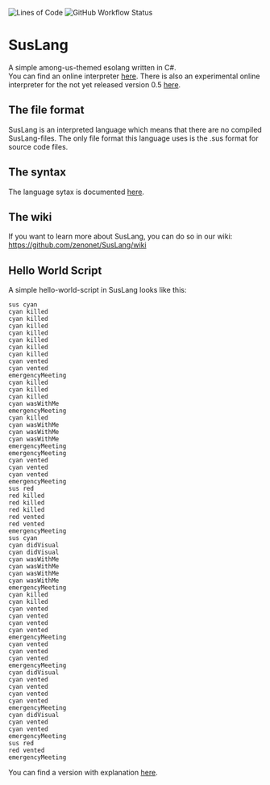 ![Lines of Code](https://img.shields.io/tokei/lines/github/zenonet/SusLang)
![GitHub Workflow Status](https://img.shields.io/github/actions/workflow/status/zenonet/SusLang/dotnetPublish.yml)

# SusLang

A simple among-us-themed esolang written in C#.<br>
You can find an online interpreter [here](http://api.zenonet.de/SusLang/0.4/). There is also an experimental online interpreter for the not yet released version 0.5 [here](http://api.zenonet.de/SusLang/0.5/).

## The file format

SusLang is an interpreted language which means that there are no compiled SusLang-files. 
The only file format this language uses is the .sus format for source code files.

## The syntax

The language sytax is documented [here](https://github.com/zenonet/SusLang/blob/master/syntax.md).

## The wiki

If you want to learn more about SusLang, you can do so in our wiki: https://github.com/zenonet/SusLang/wiki

## Hello World Script

A simple hello-world-script in SusLang looks like this:

```suslang
sus cyan
cyan killed
cyan killed
cyan killed
cyan killed
cyan killed
cyan killed
cyan killed
cyan vented
cyan vented
emergencyMeeting
cyan killed
cyan killed
cyan killed
cyan wasWithMe
emergencyMeeting
cyan killed
cyan wasWithMe
cyan wasWithMe
cyan wasWithMe
emergencyMeeting
emergencyMeeting
cyan vented
cyan vented
cyan vented
emergencyMeeting
sus red
red killed
red killed
red killed
red vented
red vented
emergencyMeeting
sus cyan
cyan didVisual
cyan didVisual
cyan wasWithMe
cyan wasWithMe
cyan wasWithMe
cyan wasWithMe
emergencyMeeting
cyan killed
cyan killed
cyan vented
cyan vented
cyan vented
cyan vented
emergencyMeeting
cyan vented
cyan vented
cyan vented
emergencyMeeting
cyan didVisual
cyan vented
cyan vented
cyan vented
cyan vented
emergencyMeeting
cyan didVisual
cyan vented
cyan vented
emergencyMeeting
sus red
red vented
emergencyMeeting
```
You can find a version with explanation [here](Examples/helloWorld.sus).
